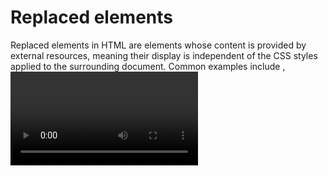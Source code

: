# Replaced elements

Replaced elements in HTML are elements whose content is provided by external resources, meaning their display is independent of the CSS styles applied to the surrounding document. Common examples include <img>, <video>, <iframe>, and <embed>, which do not inherit styles from their parent elements.

A replaced element is an element whose representation is outside the scope of CSS; they're external objects whose representation is independent of the CSS formatting model. Some replaced elements, such as <iframe> elements, may have stylesheets of their own, but they don't inherit the styles of the parent document.

While document styles can set the size and position of replaced elements, document styles dont affect the replaced elements' content, with some exceptions: The CSS images module includes properties which support controlling the positioning of the element's content within its box.

## The following can be replaced elements:
- <img>
- <video>
- <iframe>
- <embed>
- <fencedframe>

## The following are treated as replaced elements only in specific cases:
- <audio>
- <canvas>
- <object>
- <input> (image input types only)

Replaced elements often have an intrinsic dimensions and intrinsic ratio. For example, the content of an <img> element is generally replaced by the image defined by its src attribute. That image has an intrinsic width and an intrinsic height specified in absolute units, which determines the aspect ratio.

Form controls are generally non-replaced widgets, except for <input type="image">, which is replaced with an image. Objects inserted using the CSS content property are anonymous replaced elements. They are "anonymous" because they don't exist in the HTML markup.
